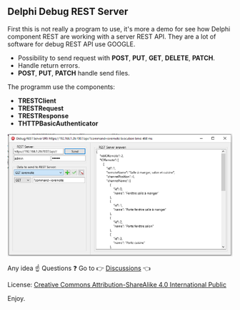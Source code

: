 ## Delphi Debug REST Server
First this is not really a program to use, it's more a demo for see how Delphi component REST are working with a server REST API. They are a lot of software for debug REST API use GOOGLE.

* Possibility to send request with **POST**, **PUT**, **GET**, **DELETE**, **PATCH**.
* Handle return errors.
* **POST**, **PUT**, **PATCH** handle send files.

The programm use the components:
* **TRESTClient**
* **TRESTRequest**
* **TRESTResponse**
* **THTTPBasicAuthenticator**

![Screenshot](/images/Delphi_Debug_REST_Server_screen_1.jpg?raw=true "Screenshot")

Any idea :point_up: Questions :question: Go to :point_right: [Discussions](https://github.com/AVDeveloppement/SQL_Database_to_model.pas/discussions "Discussions") :point_left:

License: [Creative Commons Attribution-ShareAlike 4.0 International Public](https://github.com/AVDeveloppement/Delphi_Debug_REST_Server/raw/main/license.txt "Creative Commons Attribution-ShareAlike 4.0 International Public License")

Enjoy.